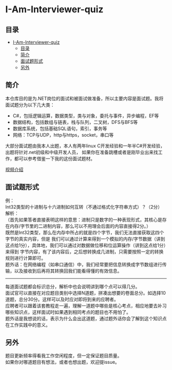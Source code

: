 # I-Am-Interviewer-quiz

## 目录
- [I-Am-Interviewer-quiz](#i-am-interviewer-quiz)
  - [目录](#目录)
  - [简介](#简介)
  - [面试题形式](#面试题形式)
  - [另外](#另外)

## 简介
本仓库目的是为.NET岗位的面试和被面试做准备，所以主要内容是面试题。我将面试题分为以下几大类：
- C#，包括逻辑运算，数据类型，类与对象，委托与事件，异步编程，EF等
- 数据结构，包括数组与链表，栈与队列，二叉树，DFS与BFS等
- 数据库系统，包括基础SQL语句，索引，事务等
- 网络：TCP与UDP，http与https，socket，串口等

大部分面试题由我本人出题，本人有两年linux C开发经验和一年半C#开发经验，出题将针对.net初级和中级开发人员，
如果你在准备跳槽或者是刚毕业出来找工作，都可以参考借鉴一下我的这份面试题材。

[视频介绍](https://www.baidu.com)

## 面试题形式
例：  
Int32类型的十进制与十六进制如何互转（不通过格式化字符串方式）？（2分）  
解析：  
（首先如果答者直接表明这样的意思：进制只是数字的一种表现形式，其核心是存在内存/字节里的二进制内容，那么可以不用理会后面的内容直接得2分。）  
既然是Int32类型，那么在内存中所占的就是四个字节，我们无法直接获取这四个字节的真实内容，但是
我们可以通过计算来得到一个模拟的内存/字节数据（讲到这点给1分），具体地，我们可以通过对数据做位移和位运算操作（讲到这点给1分）来得到
字节内容，有了该内容后，之后想转换成几进制，只需要按照一定的转换规则进行计算即可。  
题外话：在网络编程（如串口通信）中，我们经常要把信息转换成字节数组进行传输，以及接收到后再将其转换回我们能看得懂的有效信息。  

---
每道面试题都会标识总分，解析中也会说明讲到哪个点可以得几分。  
面试官可以直接在对应题目类别中选择N道题，拼凑出想要的卷面总分。如选择10道题，总分30分。这样可以及时应对即将到来的应聘者。  
应聘者可以跟着该套教程走一遍，理解一道题中哪些是核心考点，相应地要去补习哪些知识点，这样面试时如果遇到相同考点的题目也不用怕了。  
题外话是我想说的话，表示为什么会出这道题，通过题外话你会了解到这个知识点在工作实践中的意义。

## 另外
题目更新频率得看我工作空闲程度，但一定保证题目质量。  
如果你对哪道题目有想法，或者也想出题，欢迎提issue。